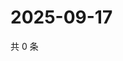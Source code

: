 # 2025-09-17

共 0 条

<!-- BEGIN ZHIHUQUESTIONS -->
<!-- 最后更新时间 Wed Sep 17 2025 07:08:45 GMT+0800 (China Standard Time) -->

<!-- END ZHIHUQUESTIONS -->
